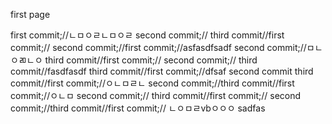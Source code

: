 first page

first commit;//ㄴㅁㅇㄹㄴㅁㅇㄹ
second commit;//
third commit//first commit;//
second commit;//first commit;//asfasdfsadf
second commit;//ㅁㄴㅇㄻㄴㅇ
third commit//first commit;//
second commit;//
third commit//fasdfasdf
third commit//first commit;//dfsaf
second commit
third commit//first commit;//ㅇㄴㅁㄹㄴ
second commit;//third commit//first commit;//ㅇㄴㅁ
second commit;//
third commit//first commit;//
second commit;//third commit//first commit;//
ㄴㅇㅁㄹvbㅇㅇㅇ
sadfas
